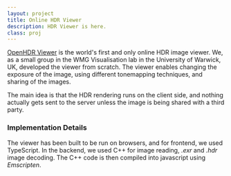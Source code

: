 ```yaml
---
layout: project
title: Online HDR Viewer
description: HDR Viewer is here.
class: proj
---
```


[OpenHDR Viewer](https://viewer.openhdr.org) is the world's first and only online HDR image viewer. We, as a small group in the WMG Visualisation lab
in the University of Warwick, UK, developed the viewer from scratch. The viewer enables changing the exposure of the image,
using different tonemapping techniques, and sharing of the images.

The main idea is that the HDR rendering runs on the client side, and nothing actually gets sent to the server unless the
image is being shared with a third party.

### Implementation Details

The viewer has been built to be run on browsers, and for frontend, we used TypeScript. In the backend, we used C++ for
image reading, *.exr* and *.hdr* image decoding. The C++ code is then compiled into javascript using *Emscripten*.